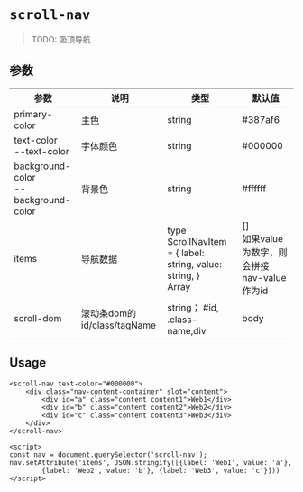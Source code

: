# `scroll-nav`

> TODO: 吸顶导航

## 参数

| 参数                                     | 说明                        | 类型                                                         | 默认值                                           |
| ---------------------------------------- | --------------------------- | ------------------------------------------------------------ | ------------------------------------------------ |
| primary-color                            | 主色                        | string                                                       | #387af6                                          |
| text-color<br />--text-color             | 字体颜色                    | string                                                       | #000000                                          |
| background-color<br />--background-color | 背景色                      | string                                                       | #ffffff                                          |
| items                                    | 导航数据                    | type ScrollNavItem = {     label: string,     value: string, }<br />Array<ScrollNavItem> | []<br />如果value为数字，则会拼接nav-value作为id |
| scroll-dom                               | 滚动条dom的id/class/tagName | string； #id, .class-name,div                                | body                                             |




## Usage

```
<scroll-nav text-color="#000000">
    <div class="nav-content-container" slot="content">
        <div id="a" class="content content1">Web1</div>
        <div id="b" class="content content2">Web2</div>
        <div id="c" class="content content3">Web3</div>
    </div>
</scroll-nav>

<script>
const nav = document.querySelector('scroll-nav');
nav.setAttribute('items', JSON.stringify([{label: 'Web1', value: 'a'},
        {label: 'Web2', value: 'b'}, {label: 'Web3', value: 'c'}]))
</script>
```

